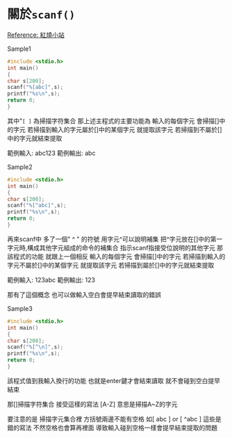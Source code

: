 # 關於`scanf()`

[Reference: 紅燒小站](https://sites.google.com/site/9braised/fan-si/c1)



Sample1

```C
#include <stdio.h>
int main()
{
char s[200];
scanf("%[abc]",s);
printf("%s\n",s);
return 0;
}
```

其中"`[ ]` 為掃描字符集合
那上述主程式的主要功能為
輸入的每個字元 會掃描[]中的字元
若掃描到輸入的字元屬於[]中的某個字元 就提取該字元
若掃描到不屬於[]中的字元就結束提取

範例輸入: abc123
範例輸出: abc



Sample2

```C
#include <stdio.h>
int main()
{
char s[200];
scanf("%[^abc]",s);
printf("%s\n",s);
return 0;
}
```

再來scanf中 多了一個" ^ " 的符號
用字元^可以說明補集 把^字元放在[]中的第一字元時,構成其他字元組成的命令的補集合 指示scanf指接受位說明的其他字元
那該程式的功能 就跟上一個相反
輸入的每個字元 會掃描[]中的字元
若掃描到輸入的字元不屬於[]中的某個字元 就提取該字元
若掃描到屬於[]中的字元就結束提取

範例輸入: 123abc
範例輸出: 123

那有了這個概念
也可以做輸入空白會提早結束讀取的錯誤



Sample3

```C
#include <stdio.h>
int main()
{
char s[200];
scanf("%[^\n]",s);
printf("%s\n",s);
return 0;
}
```

該程式值到我輸入換行的功能 也就是enter鍵才會結束讀取
就不會碰到空白提早結束

那[]掃描字符集合 接受這樣的寫法 [A-Z]
意思是掃描A~Z的字元

要注意的是 掃描字元集合裡 方括號兩邊不能有空格 如[ abc ] or [ ^abc ] 這些是錯的寫法 不然空格也會算再裡面 導致輸入碰到空格一樣會提早結束提取的問題
